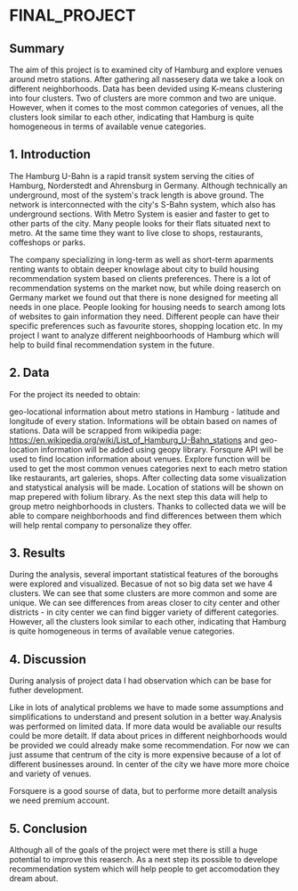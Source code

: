 # FINAL_PROJECT

## Summary
The aim of this project is to examined city of Hamburg and explore venues around metro stations. After gathering all nassesery data we take a look on different neighborhoods. Data has been devided using K-means clustering into four clusters. Two of clusters are more common and two are unique. However, when it comes to the most common categories of venues, all the clusters look similar to each other, indicating that Hamburg is quite homogeneous in terms of available venue categories.

## 1. Introduction
The Hamburg U-Bahn is a rapid transit system serving the cities of Hamburg, Norderstedt and Ahrensburg in Germany. Although technically an underground, most of the system's track length is above ground. The network is interconnected with the city's S-Bahn system, which also has underground sections. With Metro System is easier and faster to get to other parts of the city. Many people looks for their flats situated next to metro. At the same time they want to live close to shops, restaurants, coffeshops or parks.

The company specializing in long-term as well as short-term aparments renting wants to obtain deeper knowlage about city to build housing recommendation system based on clients preferences. There is a lot of recommendation systems on the market now, but while doing reaserch on Germany market we found out that there is none designed for meeting all needs in one place. People looking for housing needs to search among lots of websites to gain information they need. Different people can have their specific preferences such as favourite stores, shopping location etc. In my project I want to analyze different neighboorhoods of Hamburg which will help to build final recommendation system in the future.

## 2. Data
For the project its needed to obtain:

geo-locational information about metro stations in Hamburg - latitude and longitude of every station. Informations will be obtain based on names of stations. Data will be scrapped from wikipedia page: https://en.wikipedia.org/wiki/List_of_Hamburg_U-Bahn_stations and geo-location information will be added using geopy library.
Forsqure API will be used to find location information about venues. Explore function will be used to get the most common venues categories next to each metro station like restaurants, art galeries, shops.
After collecting data some visualization and statystical analysis will be made. Location of stations will be shown on map prepered with folium library. As the next step this data will help to group metro neighborhoods in clusters. Thanks to collected data we will be able to compare neighborhoods and find differences between them which will help rental company to personalize they offer.

## 3. Results
During the analysis, several important statistical features of the boroughs were explored and visualized. Becasue of not so big data set we have 4 clusters. We can see that some clusters are more common and some are unique. We can see differences from areas closer to city center and other districts - in city center we can find bigger variety of different categories. However, all the clusters look similar to each other, indicating that Hamburg is quite homogeneous in terms of available venue categories.

## 4. Discussion
During analysis of project data I had observation which can be base for futher development.

Like in lots of analytical problems we have to made some assumptions and simplifications to understand and present solution in a better way.Analysis was performed on limited data. If more data would be avaliable our results could be more detailt. If data about prices in different neighborhoods would be provided we could already make some recommendation. For now we can just assume that centrum of the city is more expensive because of a lot of different businesses around. In center of the city we have more more choice and variety of venues.

Forsquere is a good sourse of data, but to performe more detailt analysis we need premium account.

## 5. Conclusion
Although all of the goals of the project were met there is still a huge potential to improve this reaserch. As a next step its possible to develope recommendation system which will help people to get accomodation they dream about.

